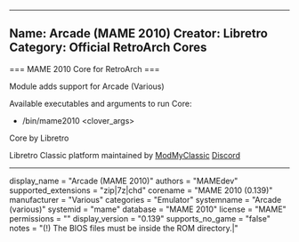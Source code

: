-----------------------
Name: Arcade (MAME 2010)
Creator: Libretro
Category: Official RetroArch Cores
-----------------------

=== MAME 2010 Core for RetroArch ===

Module adds support for Arcade (Various)

Available executables and arguments to run Core:
- /bin/mame2010 <rom> <clover_args>

Core by Libretro

Libretro Classic platform maintained by [ModMyClassic](https://modmyclassic.com) [Discord](https://discordapp.com/invite/8gygsrw)

-----------------------

display_name = "Arcade (MAME 2010)"
authors = "MAMEdev"
supported_extensions = "zip|7z|chd"
corename = "MAME 2010 (0.139)"
manufacturer = "Various"
categories = "Emulator"
systemname = "Arcade (various)"
systemid = "mame"
database = "MAME 2010"
license = "MAME"
permissions = ""
display_version = "0.139"
supports_no_game = "false"
notes = "(!) The BIOS files must be inside the ROM directory.|"
